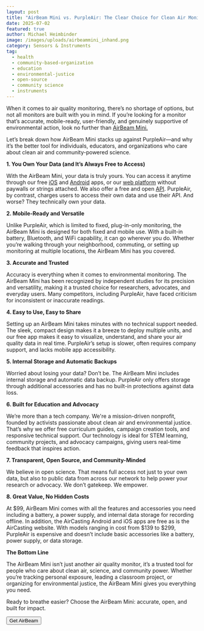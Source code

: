 ```yaml
---
layout: post
title: "AirBeam Mini vs. PurpleAir: The Clear Choice for Clean Air Monitoring"
date: 2025-07-02
featured: true
author: Michael Heimbinder
image: /images/uploads/airbeammini_inhand.png
category: Sensors & Instruments
tag:
  - health
  - community-based-organization
  - education
  - environmental-justice
  - open-source
  - community science
  - instruments
---
```

When it comes to air quality monitoring, there’s no shortage of options, but not all monitors are built with you in mind. If you’re looking for a monitor that’s accurate, mobile-ready, user-friendly, and genuinely supportive of environmental action, look no further than [AirBeam Mini.](https://www.habitatmap.org/airbeam/buy-it-now)

Let’s break down how AirBeam Mini stacks up against PurpleAir—and why it’s the better tool for individuals, educators, and organizations who care about clean air and community-powered science.

**1. You Own Your Data (and It’s Always Free to Access)**

With the AirBeam Mini, your data is truly yours. You can access it anytime through our free [iOS](https://apps.apple.com/us/app/aircasting-air-quality/id1587685281#?platform=iphone) and [Android](https://play.google.com/store/apps/details?id=pl.llp.aircasting&hl=en_US) apps, or our [web platform](https://aircasting.org) without paywalls or strings attached. We also offer a free and open [API](https://github.com/HabitatMap/AirCasting/blob/master/doc/api.md). PurpleAir, by contrast, charges users to access their own data and use their API. And worse? They technically own your data.

**2. Mobile-Ready and Versatile**

Unlike PurpleAir, which is limited to fixed, plug-in-only monitoring, the AirBeam Mini is designed for both fixed and mobile use. With a built-in battery, Bluetooth, and WiFi capability, it can go wherever you do. Whether you’re walking through your neighborhood, commuting, or setting up monitoring at multiple locations, the AirBeam Mini has you covered.

**3. Accurate and Trusted**

Accuracy is everything when it comes to environmental monitoring. The AirBeam Mini has been recognized by independent studies for its precision and versatility, making it a trusted choice for researchers, advocates, and everyday users. Many competitors, including PurpleAir, have faced criticism for inconsistent or inaccurate readings.

**4. Easy to Use, Easy to Share**

Setting up an AirBeam Mini takes minutes with no technical support needed. The sleek, compact design makes it a breeze to deploy multiple units, and our free app makes it easy to visualize, understand, and share your air quality data in real time. PurpleAir’s setup is slower, often requires company support, and lacks mobile app accessibility.

**5. Internal Storage and Automatic Backups**

Worried about losing your data? Don’t be. The AirBeam Mini includes internal storage and automatic data backup. PurpleAir only offers storage through additional accessories and has no built-in protections against data loss.

**6. Built for Education and Advocacy**

We’re more than a tech company. We're a mission-driven nonprofit, founded by activists passionate about clean air and environmental justice. That’s why we offer free curriculum guides, campaign creation tools, and responsive technical support. Our technology is ideal for STEM learning, community projects, and advocacy campaigns, giving users real-time feedback that inspires action.

**7. Transparent, Open Source, and Community-Minded**

We believe in open science. That means full access not just to your own data, but also to public data from across our network to help power your research or advocacy. We don’t gatekeep. We empower.

**8. Great Value, No Hidden Costs**

At $99, AirBeam Mini comes with all the features and accessories you need including a battery, a power supply, and internal data storage for recording offline. In addition, the AirCasting Android and iOS apps are free as is the AirCasting website. With models ranging in cost from $139 to $299, PurpleAir is expensive and doesn’t include basic accessories like a battery, power supply, or data storage.

**The Bottom Line**

The AirBeam Mini isn’t just another air quality monitor, it’s a trusted tool for people who care about clean air, science, and community power. Whether you’re tracking personal exposure, leading a classroom project, or organizing for environmental justice, the AirBeam Mini gives you everything you need. 

Ready to breathe easier? Choose the AirBeam Mini: accurate, open, and built for impact.

<a href="/airbeam/buy-it-now">
      <button class="button button--cta">Get AirBeam</button>
    </a>